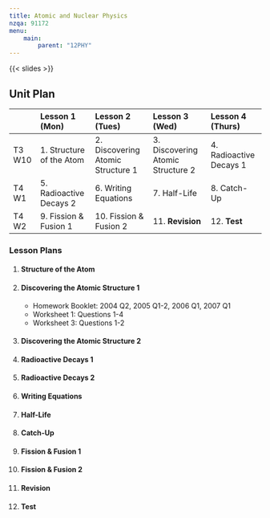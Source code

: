 ```yaml
---
title: Atomic and Nuclear Physics
nzqa: 91172
menu:
    main:
        parent: "12PHY"
---
```


{{< slides >}}

## Unit Plan

|        | Lesson 1 (Mon)           | Lesson 2 (Tues)                   | Lesson 3 (Wed)                    | Lesson 4 (Thurs)        |
|:-------|:-------------------------|:----------------------------------|:----------------------------------|:------------------------|
| T3 W10 | 1. Structure of the Atom | 2. Discovering Atomic Structure 1 | 3. Discovering Atomic Structure 2 | 4. Radioactive Decays 1 |
| T4 W1  | 5. Radioactive Decays 2  | 6. Writing Equations              | 7. Half-Life                      | 8. Catch-Up             |
| T4 W2  | 9. Fission & Fusion 1    | 10. Fission & Fusion 2            | 11. __Revision__                  | 12. __Test__            |

### Lesson Plans

1. #### Structure of the Atom
2. #### Discovering the Atomic Structure 1
    - Homework Booklet: 2004 Q2, 2005 Q1-2, 2006 Q1, 2007 Q1
    - Worksheet 1: Questions 1-4
    - Worksheet 3: Questions 1-2
3. #### Discovering the Atomic Structure 2
4. #### Radioactive Decays 1
5. #### Radioactive Decays 2
6. #### Writing Equations
7. #### Half-Life
8. #### Catch-Up
9. #### Fission & Fusion 1
10. #### Fission & Fusion 2
11. #### __Revision__
12. #### __Test__
